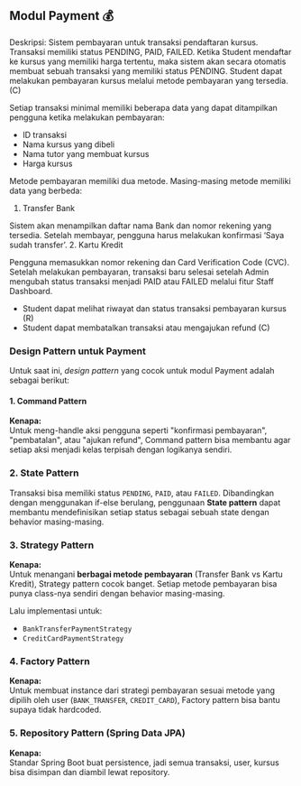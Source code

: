 ## Modul Payment 💰
Deskripsi:
Sistem pembayaran untuk transaksi pendaftaran kursus. Transaksi memiliki status PENDING, PAID, FAILED. Ketika Student mendaftar ke kursus yang memiliki harga tertentu, maka sistem akan secara otomatis membuat sebuah transaksi yang memiliki status PENDING.
Student dapat melakukan pembayaran kursus melalui metode pembayaran yang tersedia. (C)

Setiap transaksi minimal memiliki beberapa data yang dapat ditampilkan pengguna ketika melakukan pembayaran:
- ID transaksi
- Nama kursus yang dibeli
- Nama tutor yang membuat kursus
- Harga kursus

Metode pembayaran memiliki dua metode. Masing-masing metode memiliki data yang berbeda:
1. Transfer Bank

Sistem akan menampilkan daftar nama Bank dan nomor rekening yang tersedia. Setelah membayar, pengguna harus melakukan konfirmasi ‘Saya sudah transfer’.
2. Kartu Kredit

Pengguna memasukkan nomor rekening dan Card Verification Code (CVC).
Setelah melakukan pembayaran, transaksi baru selesai setelah Admin mengubah status transaksi menjadi PAID atau FAILED melalui fitur Staff Dashboard.
- Student dapat melihat riwayat dan status transaksi pembayaran kursus (R)
- Student dapat membatalkan transaksi atau mengajukan refund (C)

### Design Pattern untuk Payment
Untuk saat ini, *design pattern* yang cocok untuk modul Payment adalah sebagai berikut:

#### 1. **Command Pattern**


**Kenapa:**  
Untuk meng-handle aksi pengguna seperti "konfirmasi pembayaran", 
"pembatalan", atau "ajukan refund", Command pattern bisa membantu agar setiap aksi menjadi 
kelas terpisah dengan logikanya sendiri.


### 2. **State Pattern**
Transaksi bisa memiliki status `PENDING`, `PAID`, atau `FAILED`. 
Dibandingkan dengan menggunakan if-else berulang, penggunaan **State pattern** dapat membantu mendefinisikan
setiap status sebagai sebuah state dengan behavior masing-masing.

### 3. **Strategy Pattern**
**Kenapa:**  
Untuk menangani **berbagai metode pembayaran** (Transfer Bank vs Kartu Kredit), 
Strategy pattern cocok banget. 
Setiap metode pembayaran bisa punya class-nya sendiri dengan behavior masing-masing.

Lalu implementasi untuk:
- `BankTransferPaymentStrategy`
- `CreditCardPaymentStrategy`

### 4. **Factory Pattern**
**Kenapa:**  
Untuk membuat instance dari strategi pembayaran sesuai metode yang dipilih oleh user (`BANK_TRANSFER`, `CREDIT_CARD`), Factory pattern bisa bantu supaya tidak hardcoded.

### 5. **Repository Pattern (Spring Data JPA)**
**Kenapa:**  
Standar Spring Boot buat persistence, jadi semua transaksi, user, kursus bisa disimpan dan diambil lewat repository.


